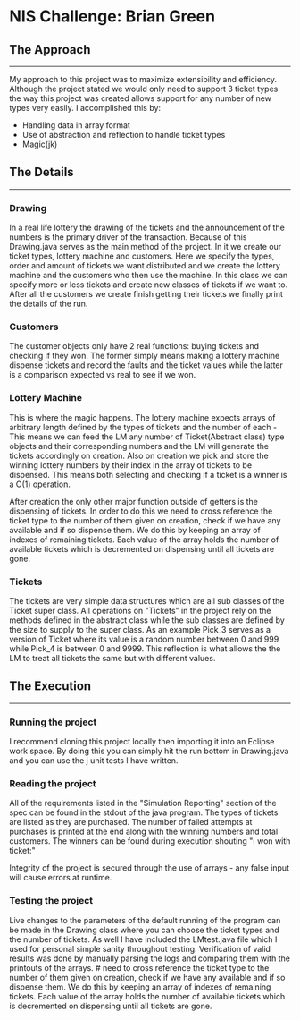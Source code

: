 # NIS Challenge: Brian Green

## The Approach
---
My approach to this project was to maximize extensibility and efficiency.  Although the project stated we would only need to support 3 ticket types the way this project was created allows support for any number of new types very easily.  I accomplished this by: 
  - Handling data in array format
  - Use of abstraction and reflection to handle ticket types
  - Magic(jk)

## The Details
---
### Drawing
In a real life lottery the drawing of the tickets and the announcement of the numbers is the primary driver of the transaction.  Because of this Drawing.java serves as the main method of the project.  In it we create our ticket types, lottery machine and customers.  Here we specify the types, order and amount of tickets we want distributed and we create the lottery machine and the customers who then use the machine.  In this class we can specify more or less tickets and create new classes of tickets if we want to.  After all the customers we create finish getting their tickets we finally print the details of the run.

### Customers 
The customer objects only have 2 real functions: buying tickets and checking if they won.   The former simply means making a lottery machine dispense tickets and record the faults and the ticket values while the latter is a comparison expected vs real to see if we won.  

### Lottery Machine 
This is where the magic happens.  The lottery machine expects arrays of arbitrary length defined by the types of tickets and the number of each - This means we can feed the LM any number of Ticket(Abstract class) type objects and their corresponding numbers and the LM will generate the tickets accordingly on creation.  Also on creation we pick and store the winning lottery numbers by their index in the array of tickets to be dispensed.  This means both selecting and checking if a ticket is a winner is a O(1) operation.  

After creation the only other major function outside of getters is the dispensing of tickets.  In order to do this we need to cross reference the ticket type to the number of them given on creation, check if we have any available and if so dispense them.  We do this by keeping an array of indexes of remaining tickets.  Each value of the array holds the number of available tickets which is decremented on dispensing until all tickets are gone.  

### Tickets
The tickets are very simple data structures which are all sub classes of the Ticket super class.  All operations on "Tickets" in the project rely on the methods defined in the abstract class while the sub classes are defined by the size to supply to the super class.  As an example Pick_3 serves as a version of Ticket where its value is a random number between 0 and 999 while Pick_4 is between 0 and 9999.  This reflection is what allows the the LM to treat all tickets the same but with different values.

## The Execution
---
### Running the project
I recommend cloning this project locally then importing it into an Eclipse work space.  By doing this you can simply hit the run bottom in Drawing.java and you can use the j unit tests I have written.  

### Reading the project
All of the requirements listed in the "Simulation Reporting" section of the spec can be found in the stdout of the java program. The types of tickets are listed as they are purchased. The number of failed attempts at purchases is printed at the end along with the winning numbers and total customers.  The winners can be found during execution shouting "I won with ticket:"  

Integrity of the project is secured through the use of arrays - any false input will cause errors at runtime.

### Testing the project 
Live changes to the parameters of the default running of the program can be made in the Drawing class where you can choose the ticket types and the number of tickets.  As well I have included the LMtest.java file which I used for personal simple sanity throughout testing.  Verification of valid results was done by manually parsing the logs and comparing them with the printouts of the arrays.   # need to cross reference the ticket type to the number of them given on creation, check if we have any available and if so dispense them.  We do this by keeping an array of indexes of remaining tickets.  Each value of the array holds the number of available tickets which is decremented on dispensing until all tickets are gone.  
